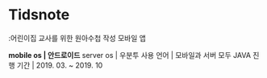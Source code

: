 # Tidsnote
:어린이집 교사를 위한 원아수첩 작성 모바일 앱

**mobile os | 안드로이드**
server os | 우분투
사용 언어 | 모바일과 서버 모두 JAVA
진행 기간 | 2019. 03. ~ 2019. 10

